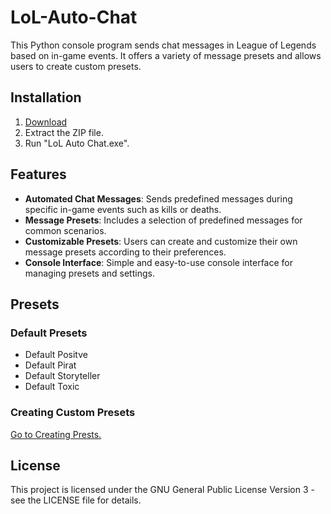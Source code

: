 # LoL-Auto-Chat
This Python console program sends chat messages in League of Legends based on in-game events. It offers a variety of message presets and allows users to create custom presets.

## Installation
1. [Download](https://github.com/xJolux/Lol-Auto-Chat/releases/latest)
2. Extract the ZIP file.
3. Run "LoL Auto Chat.exe".

## Features
- **Automated Chat Messages**: Sends predefined messages during specific in-game events such as kills or deaths.
- **Message Presets**: Includes a selection of predefined messages for common scenarios.
- **Customizable Presets**: Users can create and customize their own message presets according to their preferences.
- **Console Interface**: Simple and easy-to-use console interface for managing presets and settings.

## Presets

### Default Presets
- Default Positve
- Default Pirat
- Default Storyteller
- Default Toxic

### Creating Custom Presets

[Go to Creating Prests.]() 

## License
This project is licensed under the GNU General Public License Version 3 - see the LICENSE file for details.
